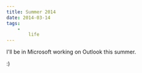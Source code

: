 ```yaml
---
title: Summer 2014
date: 2014-03-14
tags:
    -
        life
---
```


I'll be in Microsoft working on Outlook this summer.

:)
